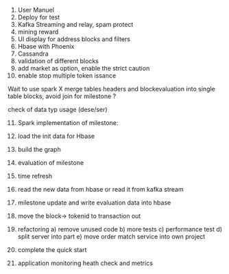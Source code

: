 1) User Manuel
2) Deploy for test
3) Kafka Streaming and relay, spam protect 
4) mining reward
5) UI display for address blocks and filters
6) Hbase with Phoenix
7) Cassandra
8) validation of different blocks
9) add market as option, enable the strict caution
10) enable stop multiple token issance 



  	  
Wait to use spark X
merge  tables headers and blockevaluation into single table blocks, avoid join for milestone  ?


check of data typ usage (dese/ser)


11) Spark implementation of milestone:

1) load the init data for Hbase
2) build the graph 
3) evaluation of milestone
4) time refresh
5) read the new data from hbase or read it from kafka stream
6) milestone update and write evaluation data into hbase


12) move the block-> tokenid to transaction out


13) refactoring 
a) remove unused code
b) more tests
c) performance test
d) split server into part
e) move order match service into own project


14) complete the quick start 


15) application monitoring heath check  and metrics